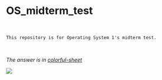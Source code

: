 # OS_midterm_test

<br>

`This repository is for Operating System 1's midterm test.`

<br>

*The answer is in [colorful-sheet](colorful-sheet.png)*

<img src="https://github.com/Alnya/OS_midterm_test.git/colorful-sheet.png">
